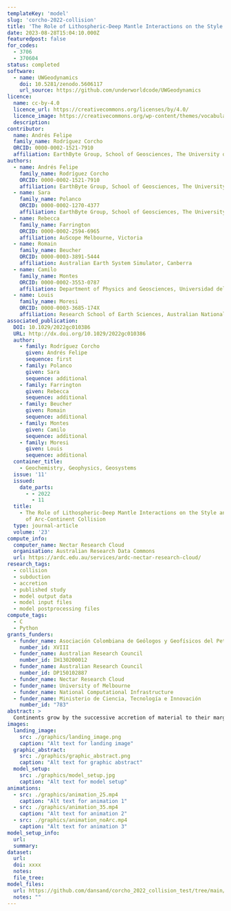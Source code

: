 ```yaml
---
templateKey: 'model'
slug: 'corcho-2022-collision'
title: 'The Role of Lithospheric-Deep Mantle Interactions on the Style and Stress Evolution of Arc-Continent Collision'
date: 2023-08-28T15:04:10.000Z
featuredpost: false
for_codes:
  - 3706
  - 370604
status: completed
software:
  - name: UWGeodynamics
    doi: 10.5281/zenodo.5606117
    url_source: https://github.com/underworldcode/UWGeodynamics
licence:
  name: cc-by-4.0
  licence_url: https://creativecommons.org/licenses/by/4.0/
  licence_image: https://creativecommons.org/wp-content/themes/vocabulary-theme/vocabulary/svg/cc/icons/cc-icons.svg#cc-logo
  description:
contributor:
  name: Andrés Felipe
  family_name: Rodríguez Corcho
  ORCID: 0000-0002-1521-7910
  affiliation: EarthByte Group, School of Geosciences, The University of Sydney
authors:
  - name: Andrés Felipe
    family_name: Rodríguez Corcho
    ORCID: 0000-0002-1521-7910
    affiliation: EarthByte Group, School of Geosciences, The University of Sydney
  - name: Sara
    family_name: Polanco
    ORCID: 0000-0002-1270-4377
    affiliation: EarthByte Group, School of Geosciences, The University of Sydney
  - name: Rebecca
    family_name: Farrington
    ORCID: 0000-0002-2594-6965
    affiliation: AuScope Melbourne, Victoria
  - name: Romain
    family_name: Beucher
    ORCID: 0000-0003-3891-5444
    affiliation: Australian Earth System Simulator, Canberra
  - name: Camilo
    family_name: Montes
    ORCID: 0000-0002-3553-0787
    affiliation: Department of Physics and Geosciences, Universidad del Norte
  - name: Louis
    family_name: Moresi
    ORCID: 0000-0003-3685-174X
    affiliation: Research School of Earth Sciences, Australian National University
associated_publication:
  DOI: 10.1029/2022gc010386
  URL: http://dx.doi.org/10.1029/2022gc010386
  author:
    - family: Rodríguez Corcho
      given: Andrés Felipe
      sequence: first
    - family: Polanco
      given: Sara
      sequence: additional
    - family: Farrington
      given: Rebecca
      sequence: additional
    - family: Beucher
      given: Romain
      sequence: additional
    - family: Montes
      given: Camilo
      sequence: additional
    - family: Moresi
      given: Louis
      sequence: additional
  container_title:
    - Geochemistry, Geophysics, Geosystems
  issue: '11'
  issued:
    date_parts:
      - - 2022
        - 11
  title:
    - The Role of Lithospheric‐Deep Mantle Interactions on the Style and Stress Evolution
      of Arc‐Continent Collision
  type: journal-article
  volume: '23'
compute_info:
  computer_name: Nectar Research Cloud
  organisation: Australian Research Data Commons
  url: https://ardc.edu.au/services/ardc-nectar-research-cloud/
research_tags:
  - collision
  - subduction
  - accretion
  - published study
  - model output data
  - model input files
  - model postprocessing files
compute_tags:
  - C
  - Python
grants_funders:
  - funder_name: Asociación Colombiana de Geólogos y Geofísicos del Petróleo
    number_id: XVIII
  - funder_name: Australian Research Council
    number_id: IH130200012
  - funder_name: Australian Research Council
    number_id: DP150102887
  - funder_name: Nectar Research Cloud
  - funder_name: University of Melbourne
  - funder_name: National Computational Infrastructure
  - funder_name: Ministerio de Ciencia, Tecnología e Innovación
    number_id: "783"
abstract: >
  Continents grow by the successive accretion of material to their margins, mostly collision and accretion of intra-oceanic magmatic arcs. We investigate the effect of arc buoyancy and viscosity on the mode of collision, and the effects on the margin using a computer modeling approach. Our simulations show that upon collision, it is a small differential in density (3%) between the colliding arc and the continental margin that dictates whether subduction continues or stops after collision. In addition, our models show that arc buoyancy and viscosity drive lithospheric extension in the continental plate. Also, as the subducting slab reaches a mantle discontinuity at 660 km depth, it folds and causes strain and stress fluctuations on the margin.
images:
  landing_image:
    src: ./graphics/landing_image.png
    caption: "Alt text for landing image"
  graphic_abstract:
    src: ./graphics/graphic_abstract.png
    caption: "Alt text for graphic abstract"
  model_setup:
    src: ./graphics/model_setup.jpg
    caption: "Alt text for model setup"
animations:
  - src: ./graphics/animation_25.mp4
    caption: "Alt text for animation 1"
  - src: ./graphics/animation_35.mp4
    caption: "Alt text for animation 2"
  - src: ./graphics/animation_noArc.mp4
    caption: "Alt text for animation 3"
model_setup_info:
  url:
  summary:
dataset:
  url:
  doi: xxxx
  notes:
  file_tree:
model_files:
  url: https://github.com/dansand/corcho_2022_collision_test/tree/main/model_reproduction_files
  notes: ""
---
```

